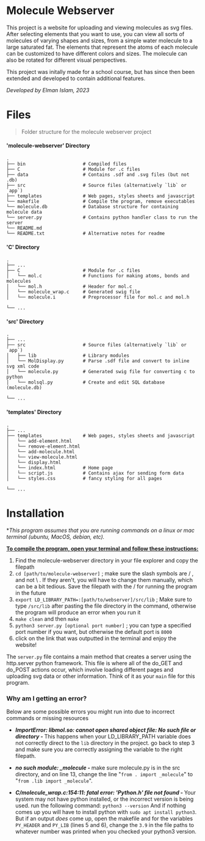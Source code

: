 
# Molecule Webserver

This project is a website for uploading and viewing molecules as svg files. After selecting elements that you want to use, you can view all sorts of molecules of varying shapes and sizes, from a simple water molecule to a large saturated fat. The elements that represent the atoms of each molecule can be customized to have different colors and sizes. The molecule can also be rotated for different visual perspectives.

This project was initally made for a school course, but has since then been extended and developed to contain additional features.

*Developed by Elman Islam, 2023*

  

# Files
> Folder structure for the molecule webserver project

#### 'molecule-webserver' Directory
```
.
├── bin                 	# Compiled files
├── C                   	# Module for .c files 
├── data   					# Contains .sdf and .svg files (but not .db)
├── src                 	# Source files (alternatively `lib` or `app`)
├── templates           	# Web pages, styles sheets and javascript 
└── makefile				# Compile the program, remove executables 
└── molecule.db				# Database structure for containing molecule data
└── server.py				# Contains python handler class to run the server
└── README.md	
└── README.txt				# Alternative notes for readme	
```

#### 'C' Directory
```
.
├── ...
├── C                    	# Module for .c files
│   └── mol.c         		# Functions for making atoms, bonds and molecules
│   └── mol.h         		# Header for mol.c
│   └── molecule_wrap.c     # Generated swig file 
│   └── molecule.i     		# Preprocessor file for mol.c and mol.h

└── ...
```

#### 'src' Directory
```
.
├── ...
├── src                    	# Source files (alternatively `lib` or `app`)
│   ├── lib         		# Library modules
│   └── MolDisplay.py       # Parse .sdf file and convert to inline svg xml code
│   └── molecule.py     	# Generated swig file for converting c to python
│   └── molsql.py     		# Create and edit SQL database (molecule.db)

└── ...
```
 #### 'templates' Directory
```
.
├── ...
├── templates               # Web pages, styles sheets and javascript 
│   └── add-element.html    
│   └── remove-element.html    
│   └── add-molecule.html    
│   └── view-molecule.html    
│   └── display.html    
│   └── index.html    		# Home page
│   └── script.js     		# Contains ajax for sending form data
│   └── styles.css     		# fancy styling for all pages

└── ...
```

# Installation
**This program assumes that you are running commands on a linux or mac terminal (ubuntu, MacOS, debian, etc).*

<u><b>To compile the program, open your terminal and follow these instructions:</b></u>

1. Find the molecule-webserver directory in your file explorer and copy the filepath
2. `cd [path/to/molecule-webserver]` ; make sure the slash symbols are / , and not \ . If they aren't, you will have to change them manually, which can be a bit tedious. Save the filepath with the / for running the program in the future
3. `export LD_LIBRARY_PATH=:[path/to/webserver]/src/lib` ; Make sure to type `/src/lib` after pasting the file directory in the command, otherwise the program will produce an error when you run it
4. `make clean` and then `make`
5. `python3 server.py [optional port number]` ; you can type a specified port number if you want, but otherwise the default port is `8000`
6. click on the link that was outputted in the terminal and enjoy the website! 

The `server.py` file contains a main method that creates a server using the http.server python framework. This file is where all of the do_GET and do_POST actions occur, which involve loading different pages and uploading svg data or other information. Think of it as your `main` file for this program.

### Why am I getting an error?
Below are some possible errors you might run into due to incorrect commands or missing resources
* <i><b>ImportError: libmol.so: cannot open shared object file: No such file or directory - </b></i> 
This happens when your LD_LIBRARY_PATH variable does not correctly direct to the `lib` directory in the project. go back to step 3 and make sure you are correctly assigning the variable to the right filepath.
- <i><b>no such module: _molecule - </b></i> 
      make sure molecule.py is in the src directory, and on line 13,
      change the line "`from . import _molecule`" to "`from .lib import _molecule`".
* <i><b>C/molecule_wrap.c:154:11: fatal error: 'Python.h' file not found - </b></i>
	Your system may not have python installed, or the incorrect version is being used. run the following command: `python3 --version` And if nothing comes up you will have to install python with `sudo apt install python3`. But if an output <em>does</em> come up, open the makefile and for the variables `PY_HEADER` and `PY_LIB` (lines 5 and 6), change the `3.9` in the file paths to whatever number was printed when you checked your python3 version.

